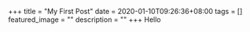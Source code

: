 +++
title =  "My First Post"
date = 2020-01-10T09:26:36+08:00
tags = []
featured_image = ""
description = ""
+++
Hello
